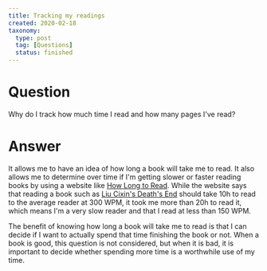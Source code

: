 ```yaml
---
title: Tracking my readings
created: 2020-02-18
taxonomy:
  type: post
  tag: [Questions]
  status: finished
---
```


# Question
Why do I track how much time I read and how many pages I've read?

# Answer
It allows me to have an idea of how long a book will take me to read. It also allows me to determine over time if I'm getting slower or faster reading books by using a website like [How Long to Read](https://howlongtoread.com/). While the website says that reading a book such as [Liu Cixin's Death's End](https://howlongtoread.com/books/191142/Deaths-End) should take 10h to read to the average reader at 300 WPM, it took me more than 20h to read it, which means I'm a very slow reader and that I read at less than 150 WPM.

The benefit of knowing how long a book will take me to read is that I can decide if I want to actually spend that time finishing the book or not. When a book is good, this question is not considered, but when it is bad, it is important to decide whether spending more time is a worthwhile use of my time.
